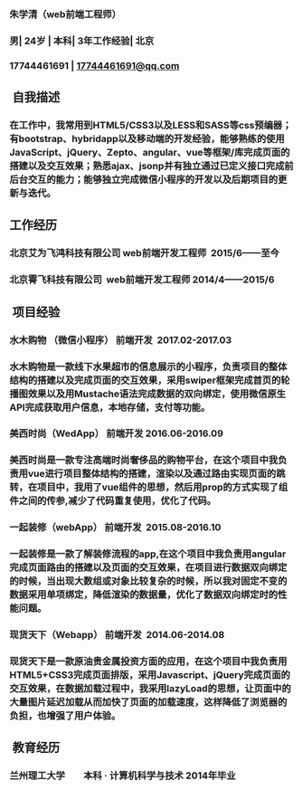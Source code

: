 ### 朱学清（web前端工程师）
### 男| 24岁 | 本科| 3年工作经验| 北京
### 17744461691 | 17744461691@qq.com
##  自我描述
### 在工作中，我常用到HTML5/CSS3以及LESS和SASS等css预编器；有bootstrap、hybridapp以及移动端的开发经验，能够熟练的使用JavaScript、jQuery、Zepto、angular、vue等框架/库完成页面的搭建以及交互效果；熟悉ajax、jsonp并有独立通过已定义接口完成前后台交互的能力；能够独立完成微信小程序的开发以及后期项目的更新与迭代。
## 工作经历
### 北京艾为飞鸿科技有限公司	  web前端开发工程师  	2015/6——至今
### 北京霄飞科技有限公司  	  web前端开发工程师	2014/4——2015/6
##  项目经验
### 水木购物 （微信小程序）	前端开发  	2017.02-2017.03　
### 水木购物是一款线下水果超市的信息展示的小程序，负责项目的整体结构的搭建以及完成页面的交互效果，采用swiper框架完成首页的轮播图效果以及用Mustache语法完成数据的双向绑定，使用微信原生API完成获取用户信息，本地存储，支付等功能。
### 美西时尚（WedApp）	前端开发 2016.06-2016.09
### 美西时尚是一款专注高端时尚奢侈品的购物平台，在这个项目中我负责用vue进行项目整体结构的搭建，渲染以及通过路由实现页面的跳转，在项目中，我用了vue组件的思想，然后用prop的方式实现了组件之间的传参,减少了代码重复使用，优化了代码。 
### 一起装修（webApp）	前端开发  	2015.08-2016.10  
### 一起装修是一款了解装修流程的app,在这个项目中我负责用angular完成页面路由的搭建以及页面的交互效果，在项目进行数据双向绑定的时候，当出现大数组或对象比较复杂的时候，所以我对固定不变的数据采用单项绑定，降低渲染的数据量，优化了数据双向绑定时的性能问题。
### 现货天下（Webapp） 	前端开发  	2014.06-2014.08
### 现货天下是一款原油贵金属投资方面的应用，在这个项目中我负责用HTML5+CSS3完成页面排版，采用Javascript、jQuery完成页面的交互效果，在数据加载过程中，我采用lazyLoad的思想，让页面中的大量图片延迟加载从而加快了页面的加载速度，这样降低了浏览器的负担，也增强了用户体验。
##  教育经历 
### 	兰州理工大学　　本科 · 计算机科学与技术 	2014年毕业

